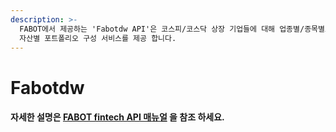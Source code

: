 ```yaml
---
description: >-
  FABOT에서 제공하는 'Fabotdw API'은 코스피/코스닥 상장 기업들에 대해 업종별/종목별로 구분된 부채율 및 영업이익율 정보와
  자산별 포트폴리오 구성 서비스를 제공 합니다.
---
```


# Fabotdw

####  자세한 설명은 [FABOT fintech API 매뉴얼](https://developers.koscom.co.kr/resources/documentation/20170718_FABOT%20Fintech%20API_sandbox.pdf) 을 참조 하세요.



